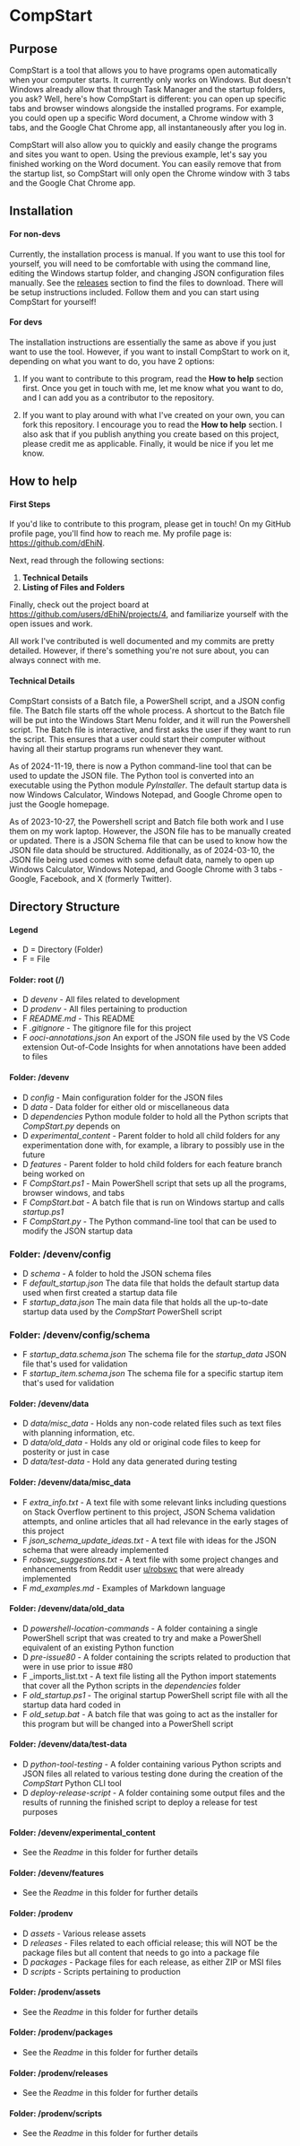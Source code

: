 # CompStart

## Purpose

CompStart is a tool that allows you to have programs open automatically when your computer starts. It currently only works on Windows. But doesn't Windows already allow that through Task Manager and the startup folders, you ask? Well, here's how CompStart is different: you can open up specific tabs and browser windows alongside the installed programs. For example, you could open up a specific Word document, a Chrome window with 3 tabs, and the Google Chat Chrome app, all instantaneously after you log in.

CompStart will also allow you to quickly and easily change the programs and sites you want to open. Using the previous example, let's say you finished working on the Word document. You can easily remove that from the startup list, so CompStart will only open the Chrome window with 3 tabs and the Google Chat Chrome app.

## Installation

#### For non-devs

Currently, the installation process is manual. If you want to use this tool for yourself, you will need to be comfortable with using the command line, editing the Windows startup folder, and changing JSON configuration files manually. See the [releases](https://github.com/dEhiN/CompStart/releases) section to find the files to download. There will be setup instructions included. Follow them and you can start using CompStart for yourself!

#### For devs

The installation instructions are essentially the same as above if you just want to use the tool. However, if you want to install CompStart to work on it, depending on what you want to do, you have 2 options:

1. If you want to contribute to this program, read the **How to help** section first. Once you get in touch with me, let me know what you want to do, and I can add you as a contributor to the repository.

2. If you want to play around with what I've created on your own, you can fork this repository. I encourage you to read the **How to help** section. I also ask that if you publish anything you create based on this project, please credit me as applicable. Finally, it would be nice if you let me know.

## How to help

#### First Steps

If you'd like to contribute to this program, please get in touch! On my GitHub profile page, you'll find how to reach me. My profile page is: https://github.com/dEhiN.

Next, read through the following sections:

1. **Technical Details**
2. **Listing of Files and Folders**

Finally, check out the project board at https://github.com/users/dEhiN/projects/4, and familiarize yourself with the open issues and work.

All work I've contributed is well documented and my commits are pretty detailed. However, if there's something you're not sure about, you can always connect with me.

#### Technical Details

CompStart consists of a Batch file, a PowerShell script, and a JSON config file. The Batch file starts off the whole process. A shortcut to the Batch file will be put into the Windows Start Menu folder, and it will run the Powershell script. The Batch file is interactive, and first asks the user if they want to run the script. This ensures that a user could start their computer without having all their startup programs run whenever they want.

As of 2024-11-19, there is now a Python command-line tool that can be used to update the JSON file. The Python tool is converted into an executable using the Python module _PyInstaller_. The default startup data is now Windows Calculator, Windows Notepad, and Google Chrome open to just the Google homepage.

As of 2023-10-27, the Powershell script and Batch file both work and I use them on my work laptop. However, the JSON file has to be manually created or updated. There is a JSON Schema file that can be used to know how the JSON file data should be structured. Additionally, as of 2024-03-10, the JSON file being used comes with some default data, namely to open up Windows Calculator, Windows Notepad, and Google Chrome with 3 tabs - Google, Facebook, and X (formerly Twitter).

## Directory Structure

#### Legend

- D = Directory (Folder)
- F = File

#### Folder: root (/)

- D _devenv_ - All files related to development
- D _prodenv_ - All files pertaining to production
- F _README.md_ - This README
- F _.gitignore_ - The gitignore file for this project
- F _ooci-annotations.json_ An export of the JSON file used by the VS Code extension Out-of-Code Insights for when annotations have been added to files

#### Folder: /devenv

- D _config_ - Main configuration folder for the JSON files
- D _data_ - Data folder for either old or miscellaneous data
- D _dependencies_ Python module folder to hold all the Python scripts that _CompStart.py_ depends on
- D _experimental_content_ - Parent folder to hold all child folders for any experimentation done with, for example, a library to possibly use in the future
- D _features_ - Parent folder to hold child folders for each feature branch being worked on
- F _CompStart.ps1_ - Main PowerShell script that sets up all the programs, browser windows, and tabs
- F _CompStart.bat_ - A batch file that is run on Windows startup and calls _startup.ps1_
- F _CompStart.py_ - The Python command-line tool that can be used to modify the JSON startup data

### Folder: /devenv/config

- D _schema_ - A folder to hold the JSON schema files
- F _default_startup.json_ The data file that holds the default startup data used when first created a startup data file
- F _startup_data.json_ The main data file that holds all the up-to-date startup data used by the _CompStart_ PowerShell script

### Folder: /devenv/config/schema

- F _startup_data.schema.json_ The schema file for the _startup_data_ JSON file that's used for validation
- F _startup_item.schema.json_ The schema file for a specific startup item that's used for validation

#### Folder: /devenv/data

- D _data/misc_data_ - Holds any non-code related files such as text files with planning information, etc.
- D _data/old_data_ - Holds any old or original code files to keep for posterity or just in case
- D _data/test-data_ - Hold any data generated during testing

#### Folder: /devenv/data/misc_data

- F _extra_info.txt_ - A text file with some relevant links including questions on Stack Overflow pertinent to this project, JSON Schema validation attempts, and online articles that all had relevance in the early stages of this project
- F _json_schema_update_ideas.txt_ - A text file with ideas for the JSON schema that were already implemented
- F _robswc_suggestions.txt_ - A text file with some project changes and enhancements from Reddit user <a href="https://www.reddit.com/u/robswc">u/robswc</a> that were already implemented
- F _md_examples.md_ - Examples of Markdown language

#### Folder: /devenv/data/old_data

- D _powershell-location-commands_ - A folder containing a single PowerShell script that was created to try and make a PowerShell equivalent of an existing Python function
- D _pre-issue80_ - A folder containing the scripts related to production that were in use prior to issue #80
- F _imports_list.txt - A text file listing all the Python import statements that cover all the Python scripts in the _dependencies_ folder
- F _old_startup.ps1_ - The original startup PowerShell script file with all the startup data hard coded in
- F _old_setup.bat_ - A batch file that was going to act as the installer for this program but will be changed into a PowerShell script

#### Folder: /devenv/data/test-data

- D _python-tool-testing_ - A folder containing various Python scripts and JSON files all related to various testing done during the creation of the _CompStart_ Python CLI tool
- D _deploy-release-script_ - A folder containing some output files and the results of running the finished script to deploy a release for test purposes

#### Folder: /devenv/experimental_content

- See the _Readme_ in this folder for further details

#### Folder: /devenv/features

- See the _Readme_ in this folder for further details

#### Folder: /prodenv

- D _assets_ - Various release assets
- D _releases_ - Files related to each official release; this will NOT be the package files but all content that needs to go into a package file
- D _packages_ - Package files for each release, as either ZIP or MSI files
- D _scripts_ - Scripts pertaining to production

#### Folder: /prodenv/assets

- See the _Readme_ in this folder for further details

#### Folder: /prodenv/packages

- See the _Readme_ in this folder for further details

#### Folder: /prodenv/releases

- See the _Readme_ in this folder for further details

#### Folder: /prodenv/scripts

- See the _Readme_ in this folder for further details